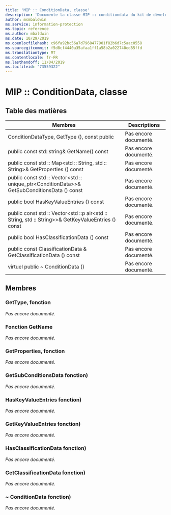 ```yaml
---
title: 'MIP :: ConditionData, classe'
description: 'Documente la classe MIP :: conditiondata du kit de développement logiciel (SDK) Microsoft Information Protection (MIP).'
author: msmbaldwin
ms.service: information-protection
ms.topic: reference
ms.author: mbaldwin
ms.date: 10/29/2019
ms.openlocfilehash: c96fa92bc56a7d7968477901f82b6d7c5aac0558
ms.sourcegitcommit: f5d8cf4440a35afaa1ff1a58b2a022740ed85ffd
ms.translationtype: MT
ms.contentlocale: fr-FR
ms.lasthandoff: 11/04/2019
ms.locfileid: "73559322"
---
```

# <a name="class-mipconditiondata"></a>MIP :: ConditionData, classe 
  
## <a name="summary"></a>Table des matières
 Membres                        | Descriptions                                
--------------------------------|---------------------------------------------
ConditionDataType, GetType (), const public  | Pas encore documenté.
public const std::string& GetName() const  | Pas encore documenté.
public const std :: Map\<std :: String, std :: String\>& GetProperties () const  | Pas encore documenté.
public const std :: Vector\<std :: unique_ptr\<ConditionData\>\>& GetSubConditionsData () const  | Pas encore documenté.
public bool HasKeyValueEntries () const  | Pas encore documenté.
public const std :: Vector\<std ::p air\<std :: String, std :: String\>\>& GetKeyValueEntries () const  | Pas encore documenté.
public bool HasClassificationData () const  | Pas encore documenté.
public const ClassificationData & GetClassificationData () const  | Pas encore documenté.
virtuel public ~ ConditionData ()  | Pas encore documenté.
  
## <a name="members"></a>Membres
  
### <a name="gettype-function"></a>GetType, fonction
_Pas encore documenté._

  
### <a name="getname-function"></a>Fonction GetName
_Pas encore documenté._

  
### <a name="getproperties-function"></a>GetProperties, fonction
_Pas encore documenté._

  
### <a name="getsubconditionsdata-function"></a>GetSubConditionsData fonction)
_Pas encore documenté._

  
### <a name="haskeyvalueentries-function"></a>HasKeyValueEntries fonction)
_Pas encore documenté._

  
### <a name="getkeyvalueentries-function"></a>GetKeyValueEntries fonction)
_Pas encore documenté._

  
### <a name="hasclassificationdata-function"></a>HasClassificationData fonction)
_Pas encore documenté._

  
### <a name="getclassificationdata-function"></a>GetClassificationData fonction)
_Pas encore documenté._

  
### <a name="conditiondata-function"></a>~ ConditionData fonction)
_Pas encore documenté._
